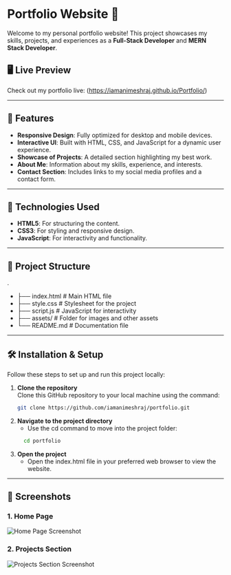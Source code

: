 # Portfolio Website 🌟

Welcome to my personal portfolio website! This project showcases my skills, projects, and experiences as a **Full-Stack Developer** and **MERN Stack Developer**.

## 🖥️ Live Preview
Check out my portfolio live: (https://iamanimeshraj.github.io/Portfolio/)

---

## 📌 Features
- **Responsive Design**: Fully optimized for desktop and mobile devices.
- **Interactive UI**: Built with HTML, CSS, and JavaScript for a dynamic user experience.
- **Showcase of Projects**: A detailed section highlighting my best work.
- **About Me**: Information about my skills, experience, and interests.
- **Contact Section**: Includes links to my social media profiles and a contact form.

---

## 🚀 Technologies Used
- **HTML5**: For structuring the content.
- **CSS3**: For styling and responsive design.
- **JavaScript**: For interactivity and functionality.

---

## 📂 Project Structure
.
- ├── index.html        # Main HTML file
- ├── style.css         # Stylesheet for the project
- ├── script.js         # JavaScript for interactivity
- ├── assets/           # Folder for images and other assets
- └── README.md         # Documentation file
---
## 🛠️ Installation & Setup

Follow these steps to set up and run this project locally:

1. **Clone the repository**  
   Clone this GitHub repository to your local machine using the command:
   ```bash
   git clone https://github.com/iamanimeshraj/portfolio.git
2. **Navigate to the project directory**
   - Use the cd command to move into the project folder:
   ```bash
     cd portfolio
3. **Open the project**
   - Open the index.html file in your preferred web browser to view the website.

---
## 🎨 Screenshots

### 1. Home Page
![Home Page Screenshot](images/home.png)

### 2. Projects Section
![Projects Section Screenshot](images/services.png)


